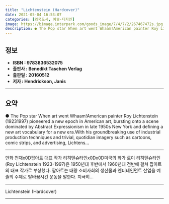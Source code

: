 ```yaml
---
title: "Lichtenstein (Hardcover)"
date: 2021-05-04 16:53:07
categories: [외국도서, 예술-디자인]
image: https://bimage.interpark.com/goods_image/7/4/7/2/267467472s.jpg
description: ● The Pop star When art went Whaam!American painter Roy Lichtenstein (19231997) pioneered a new epoch in American art, bursting onto a scene dominated by Abstr
---
```


## **정보**

- **ISBN : 9783836532075**
- **출판사 : Benedikt Taschen Verlag**
- **출판일 : 20160512**
- **저자 : Hendrickson, Janis**

------



## **요약**

●  The Pop star When art went Whaam!American painter Roy Lichtenstein (19231997) pioneered a new epoch in American art, bursting onto a scene dominated by Abstract Expressionism in late 1950s New York and defining a new art vocabulary for a new era.With his groundbreaking use of industrial production techniques and trivial, quotidian imagery such as cartoons, comic strips, and advertising, Lichtens...

------

만화 천재x0D팝아트 대표 작가 리히텐슈타인x0Dx0D미국의 화가 로이 리히텐슈타인(Roy Lichtenstein 1923-1997)은 1950년대 후반에서 1960년대 전반에 걸쳐 팝아트의 대표 작가로 부상했다. 팝아트는 대량 소비사회의 생산물과 엔터테인먼트 산업을 예술의 주제로 탈바꿈시킨 운동을 말한다. 지극히... 

------


Lichtenstein (Hardcover) 

------


